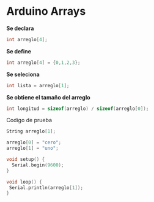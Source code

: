# Arduino Arrays

**Se declara**

```c++
int arreglo[4];
```

**Se define**
```c++
int arreglo[4] = {0,1,2,3};
```

**Se seleciona**
```c++
int lista = arreglo[1];
```

**Se obtiene el tamaño del arreglo**
```c++
int longitud = sizeof(arreglo) / sizeof(arreglo[0]);
```


Codigo de prueba
```c++
String arreglo[1];

arreglo[0] = "cero";
arreglo[1] = "uno";

void setup() {
  Serial.begin(9600);
}

void loop() {
 Serial.println(arreglo[1]);
}

```
